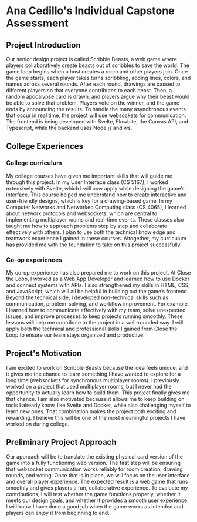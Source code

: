 # Ana Cedillo's Individual Capstone Assessment

## Project Introduction 
Our senior design project is called Scribble Beasts, a web game where players collaboratively create beasts out of scribbles to save the world. The game loop begins when a host creates a room and other players join. Once the game starts, each player takes turns scribbling, adding lines, colors, and names across several rounds. After each round, drawings are passed to different players so that everyone contributes to each beast. Then, a random apocalypse card is drawn, and players argue why their beast would be able to solve that problem. Players vote on the winner, and the game ends by announcing the results. To handle the many asynchronous events that occur in real time, the project will use websockets for communication. The frontend is being developed with Svelte, Flowbite, the Canvas API, and Typescript, while the backend uses Node.js and ws.

## College Experiences
### College curriculum
My college courses have given me important skills that will guide me through this project. In my User Interface class (CS 5167), I worked extensively with Svelte, which I will now apply while designing the game’s interface. This course helped me understand how to create interactive and user-friendly designs, which is key for a drawing-based game. In my Computer Networks and Networked Computing class (CS 4065), I learned about network protocols and websockets, which are central to implementing multiplayer rooms and real-time events. These classes also taught me how to approach problems step by step and collaborate effectively with others. I plan to use both the technical knowledge and teamwork experience I gained in these courses. Altogether, my curriculum has provided me with the foundation to take on this project successfully.

### Co-op experiences
My co-op experience has also prepared me to work on this project. At Close the Loop, I worked as a Web App Developer and learned how to use Docker and connect systems with APIs. I also strengthened my skills in HTML, CSS, and JavaScript, which will all be helpful in building out the game’s frontend. Beyond the technical side, I developed non-technical skills such as communication, problem-solving, and workflow improvement. For example, I learned how to communicate effectively with my team, solve unexpected issues, and improve processes to keep projects running smoothly. These lessons will help me contribute to the project in a well-rounded way. I will apply both the technical and professional skills I gained from Close the Loop to ensure our team stays organized and productive.

## Project's Motivation
I am excited to work on Scribble Beasts because the idea feels unique, and it gives me the chance to learn something I have wanted to explore for a long time (websockets for synchronous multiplayer rooms). I previously worked on a project that used multiplayer rooms, but I never had the opportunity to actually learn how to build them. This project finally gives me that chance. I am also motivated because it allows me to keep building on tools I already know, like Svelte and Docker, while also challenging myself to learn new ones. That combination makes the project both exciting and rewarding. I believe this will be one of the most meaningful projects I have worked on during college.

## Preliminary Project Approach
Our approach will be to translate the existing physical card version of the game into a fully functioning web version. The first step will be ensuring that websocket communication works reliably for room creation, drawing rounds, and voting. Once that is in place, we will focus on the user interface and overall player experience. The expected result is a web game that runs smoothly and gives players a fun, collaborative experience. To evaluate my contributions, I will test whether the game functions properly, whether it meets our design goals, and whether it provides a smooth user experience. I will know I have done a good job when the game works as intended and players can enjoy it from beginning to end.
